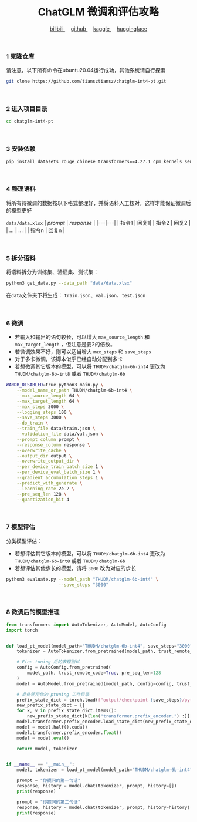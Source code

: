 <!-- # ChatGLM 微调详细攻略 -->

<h1 align="center">ChatGLM 微调和评估攻略</h1>

<p align="center">
  <a href="https://space.bilibili.com/28606893?spm_id_from=333.1007.0.0">
    bilibili
  </a>&nbsp; &nbsp; 
  <a href="https://github.com/tiansztiansz">
    github
  </a>&nbsp; &nbsp;
  <a href="https://www.kaggle.com/tiansztianszs">
    kaggle
  </a>&nbsp; &nbsp;
  <a href="https://huggingface.co/tiansz">
    huggingface
  </a>
</p>

<br>

### 1 克隆仓库
请注意，以下所有命令在ubuntu20.04运行成功，其他系统请自行探索
```bash
git clone https://github.com/tiansztiansz/chatglm-int4-pt.git
```

<br>

### 2 进入项目目录
```bash
cd chatglm-int4-pt
```

<br>

### 3 安装依赖
```bash
pip install datasets rouge_chinese transformers==4.27.1 cpm_kernels sentencepiece
```

<br>


### 4 整理语料
将所有待微调的数据按以下格式整理好，并将语料人工核对，这样才能保证微调后的模型更好

`data/data.xlsx`
| *prompt* | *response* |
|---|---|
| 指令1 | 回复1|
| 指令2 | 回复2 |
| ... | ... |
| 指令n | 回复n |


<br>


### 5 拆分语料
将语料拆分为训练集、验证集、测试集：
```bash
python3 get_data.py --data_path "data/data.xlsx"
```
在`data`文件夹下将生成： `train.json`、`val.json`、`test.json`

<br>


### 6 微调

- 若输入和输出的语句较长，可以增大 `max_source_length` 和 `max_target_length` ，但注意是要2的倍数。
- 若微调效果不好，则可以适当增大 `max_steps` 和 `save_steps`
- 对于多卡微调，该脚本似乎已经自动分配到多卡
- 若想微调其它版本的模型，可以将 `THUDM/chatglm-6b-int4` 更改为 `THUDM/chatglm-6b-int8` 或者 `THUDM/chatglm-6b`
```bash
WANDB_DISABLED=true python3 main.py \
    --model_name_or_path THUDM/chatglm-6b-int4 \
    --max_source_length 64 \
    --max_target_length 64 \
    --max_steps 3000 \
    --logging_steps 100 \
    --save_steps 3000 \
    --do_train \
    --train_file data/train.json \
    --validation_file data/val.json \
    --prompt_column prompt \
    --response_column response \
    --overwrite_cache \
    --output_dir output \
    --overwrite_output_dir \
    --per_device_train_batch_size 1 \
    --per_device_eval_batch_size 1 \
    --gradient_accumulation_steps 1 \
    --predict_with_generate \
    --learning_rate 2e-2 \
    --pre_seq_len 128 \
    --quantization_bit 4
```

<br>



### 7 模型评估
分类模型评估：
- 若想评估其它版本的模型，可以将 `THUDM/chatglm-6b-int4` 更改为 `THUDM/chatglm-6b-int8` 或者 `THUDM/chatglm-6b`
- 若想评估其他步长的模型，请将 `3000` 改为对应的步长
```bash
python3 evaluate.py --model_path "THUDM/chatglm-6b-int4" \
                    --save_steps "3000"
```

<br>

### 8 微调后的模型推理
```python
from transformers import AutoTokenizer, AutoModel, AutoConfig
import torch


def load_pt_model(model_path="THUDM/chatglm-6b-int4", save_steps="3000"):
    tokenizer = AutoTokenizer.from_pretrained(model_path, trust_remote_code=True)

    # Fine-tuning 后的表现测试
    config = AutoConfig.from_pretrained(
        model_path, trust_remote_code=True, pre_seq_len=128
    )
    model = AutoModel.from_pretrained(model_path, config=config, trust_remote_code=True)

    # 此处使用你的 ptuning 工作目录
    prefix_state_dict = torch.load(f"output/checkpoint-{save_steps}/pytorch_model.bin")
    new_prefix_state_dict = {}
    for k, v in prefix_state_dict.items():
        new_prefix_state_dict[k[len("transformer.prefix_encoder.") :]] = v
    model.transformer.prefix_encoder.load_state_dict(new_prefix_state_dict)
    model = model.half().cuda()
    model.transformer.prefix_encoder.float()
    model = model.eval()

    return model, tokenizer


if __name__ == "__main__":
    model, tokenizer = load_pt_model(model_path="THUDM/chatglm-6b-int4", save_steps="3000")

    prompt = "你提问的第一句话"
    response, history = model.chat(tokenizer, prompt, history=[])
    print(response)

    prompt = "你提问的第二句话"
    response, history = model.chat(tokenizer, prompt, history=history)
    print(response)    
```
